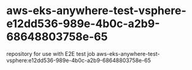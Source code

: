 # aws-eks-anywhere-test-vsphere-e12dd536-989e-4b0c-a2b9-68648803758e-65
repository for use with E2E test job aws-eks-anywhere-test-vsphere:e12dd536-989e-4b0c-a2b9-68648803758e-65
